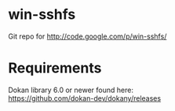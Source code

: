 win-sshfs
=========

Git repo for http://code.google.com/p/win-sshfs/

Requirements
============
Dokan library 6.0 or newer found here:<br>
https://github.com/dokan-dev/dokany/releases
